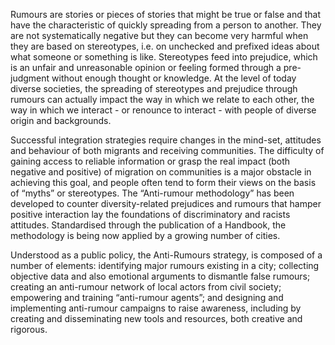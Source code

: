 Rumours are stories or pieces of stories that might be true or false and that have the characteristic of quickly spreading from a person to another. They are not systematically negative but they can become very harmful when they are based on stereotypes, i.e. on unchecked and prefixed ideas about what someone or something is like. Stereotypes feed into prejudice, which is an unfair and unreasonable opinion or feeling formed through a pre-judgment without enough thought or knowledge. At the level of today diverse societies, the spreading of stereotypes and prejudice through rumours can actually impact the way in which we relate to each other, the way in which we interact - or renounce to interact - with people of diverse origin and backgrounds.

Successful integration strategies require changes in the mind-set, attitudes and behaviour of both migrants and receiving communities. The difficulty of gaining access to reliable information or grasp the real impact (both negative and positive) of migration on communities is a major obstacle in achieving this goal, and people often tend to form their views on the basis of “myths” or stereotypes. The “Anti-rumour methodology” has been developed to counter diversity-related prejudices and rumours that hamper positive interaction lay the foundations of discriminatory and racists attitudes. Standardised through the publication of a Handbook, the methodology is being now applied by a growing number of cities.

Understood as a public policy, the Anti-Rumours strategy, is composed of a number of elements: identifying major rumours existing in a city; collecting objective data and also emotional arguments to dismantle false rumours; creating an anti-rumour network of local actors from civil society; empowering and training “anti-rumour agents”; and designing and implementing anti-rumour campaigns to raise awareness, including by creating and disseminating new tools and resources, both creative and rigorous.
